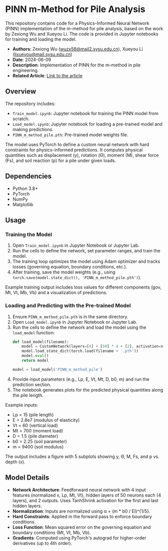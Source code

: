 # PINN m-Method for Pile Analysis

This repository contains code for a Physics-Informed Neural Network (PINN) implementation of the m-method for pile analysis, based on the work by Zexiong Wu and Xueyou Li. The code is provided in Jupyter notebooks for training and loading the model.

- **Authors**: Zexiong Wu (wuzx58@mail2.sysu.edu.cn), Xueyou Li (lixueyou@mail.sysu.edu.cn)
- **Date**: 2024-06-09
- **Description**: Implementation of PINN for the m-method in pile engineering.
- **Related Article**: [Link to the article](https://link.cnki.net/urlid/32.1124.TU.20250926.1432.002)

## Overview

The repository includes:
- `Train_model.ipynb`: Jupyter notebook for training the PINN model from scratch.
- `Load_model.ipynb`: Jupyter notebook for loading a pre-trained model and making predictions.
- `PINN_m_method_pile.pth`: Pre-trained model weights file.

The model uses PyTorch to define a custom neural network with hard constraints for physics-informed predictions. It computes physical quantities such as displacement (y), rotation (Θ), moment (M), shear force (Fs), and soil reaction (p) for a pile under given loads.

## Dependencies

- Python 3.8+
- PyTorch
- NumPy
- Matplotlib

## Usage

### Training the Model
1. Open `Train_model.ipynb` in Jupyter Notebook or Jupyter Lab.
2. Run the cells to define the network, set parameter ranges, and train the model.
3. The training loop optimizes the model using Adam optimizer and tracks losses (governing equation, boundary conditions, etc.).
4. After training, save the model weights (e.g., using `torch.save(model.state_dict(), 'PINN_m_method_pile.pth')`).

Example training output includes loss values for different components (gov, Mt, Vt, Mb, Vb) and a visualization of predictions.

### Loading and Predicting with the Pre-trained Model
1. Ensure `PINN_m_method_pile.pth` is in the same directory.
2. Open `Load_model.ipynb` in Jupyter Notebook or Jupyter Lab.
3. Run the cells to define the network and load the model using the `load_model` function:
   ```python
   def load_model(filename):
       model = CustomNetwork(layers=[4] + [50] * 4 + [2], activation=nn.Tanh(), is_TanhShrink=True)
       model.load_state_dict(torch.load(filename + '.pth'))
       model.eval()
       return model
   
   model = load_model('PINN_m_method_pile')
   ```
4. Provide input parameters (e.g., Lp, E, Vt, Mt, D, b0, m) and run the prediction section.
5. The notebook generates plots for the predicted physical quantities along the pile length.

Example inputs:
- Lp = 15 (pile length)
- E = 2.8e7 (modulus of elasticity)
- Vt = 60 (vertical load)
- Mt = 700 (moment load)
- D = 1.5 (pile diameter)
- b0 = 2.25 (soil parameter)
- m = 9400 (soil modulus)

The output includes a figure with 5 subplots showing y, Θ, M, Fs, and p vs. depth (x).

## Model Details

- **Network Architecture**: Feedforward neural network with 4 input features (normalized x, Lp, Mt, Vt), hidden layers of 50 neurons each (4 layers), and 2 outputs. Uses TanhShrink activation for the first and last hidden layers.
- **Normalization**: Inputs are normalized using α = (m * b0 / EI)^{1/5}.
- **Hard Constraints**: Applied in the forward pass to enforce boundary conditions.
- **Loss Function**: Mean squared error on the governing equation and boundary conditions (Mt, Vt, Mb, Vb).
- **Gradients**: Computed using PyTorch's autograd for higher-order derivatives (up to 4th order).
